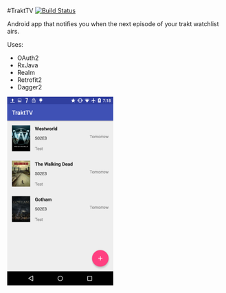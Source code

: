 #TraktTV
[![Build Status](https://travis-ci.org/pixis/TraktTV.svg?branch=master)](https://travis-ci.org/pixis/TraktTV)

Android app that notifies you when the next episode of your trakt watchlist airs.

Uses:
- OAuth2
- RxJava
- Realm
- Retrofit2
- Dagger2


<img src="screenshots/main_screen.png" width="49%" />

<!--
200x285 poster size
## Screenshots
<img src="screenshots/screenshot1.png" width="49%" />
<img src="screenshots/screenshot2.png" width="49%" />
-->
